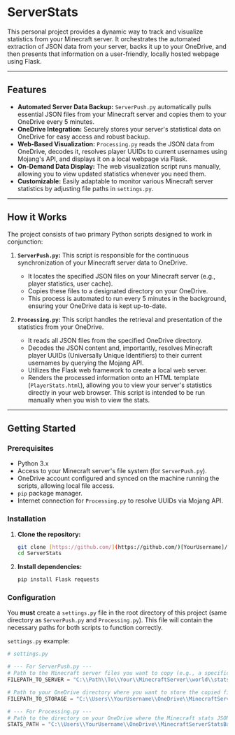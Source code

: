 # ServerStats

This personal project provides a dynamic way to track and visualize statistics from your Minecraft server. It orchestrates the automated extraction of JSON data from your server, backs it up to your OneDrive, and then presents that information on a user-friendly, locally hosted webpage using Flask.

---

## Features

* **Automated Server Data Backup:** `ServerPush.py` automatically pulls essential JSON files from your Minecraft server and copies them to your OneDrive every 5 minutes.
* **OneDrive Integration:** Securely stores your server's statistical data on OneDrive for easy access and robust backup.
* **Web-Based Visualization:** `Processing.py` reads the JSON data from OneDrive, decodes it, resolves player UUIDs to current usernames using Mojang's API, and displays it on a local webpage via Flask.
* **On-Demand Data Display:** The web visualization script runs manually, allowing you to view updated statistics whenever you need them.
* **Customizable:** Easily adaptable to monitor various Minecraft server statistics by adjusting file paths in `settings.py`.

---

## How it Works

The project consists of two primary Python scripts designed to work in conjunction:

1.  **`ServerPush.py`:**
    This script is responsible for the continuous synchronization of your Minecraft server data to OneDrive.
    * It locates the specified JSON files on your Minecraft server (e.g., player statistics, user cache).
    * Copies these files to a designated directory on your OneDrive.
    * This process is automated to run every 5 minutes in the background, ensuring your OneDrive data is kept up-to-date.

2.  **`Processing.py`:**
    This script handles the retrieval and presentation of the statistics from your OneDrive.
    * It reads all JSON files from the specified OneDrive directory.
    * Decodes the JSON content and, importantly, resolves Minecraft player UUIDs (Universally Unique Identifiers) to their current usernames by querying the Mojang API.
    * Utilizes the Flask web framework to create a local web server.
    * Renders the processed information onto an HTML template (`PlayerStats.html`), allowing you to view your server's statistics directly in your web browser. This script is intended to be run manually when you wish to view the stats.

---

## Getting Started

### Prerequisites

* Python 3.x
* Access to your Minecraft server's file system (for `ServerPush.py`).
* OneDrive account configured and synced on the machine running the scripts, allowing local file access.
* `pip` package manager.
* Internet connection for `Processing.py` to resolve UUIDs via Mojang API.

### Installation

1.  **Clone the repository:**
    ```bash
    git clone [https://github.com/](https://github.com/)[YourUsername]/ServerStats.git
    cd ServerStats
    ```

2.  **Install dependencies:**
    ```bash
    pip install Flask requests
    ```

### Configuration

You **must** create a `settings.py` file in the root directory of this project (same directory as `ServerPush.py` and `Processing.py`). This file will contain the necessary paths for both scripts to function correctly.

`settings.py` example:

```python
# settings.py

# --- For ServerPush.py ---
# Path to the Minecraft server files you want to copy (e.g., a specific stats file or a directory)
FILEPATH_TO_SERVER = "C:\\Path\\To\\Your\\MinecraftServer\\world\\stats" # Example: directory for all player stats JSONs

# Path to your OneDrive directory where you want to store the copied files
FILEPATH_TO_STORAGE = "C:\\Users\\YourUsername\\OneDrive\\MinecraftServerStatsBackup"

# --- For Processing.py ---
# Path to the directory on your OneDrive where the Minecraft stats JSONs are stored by ServerPush.py
STATS_PATH = "C:\\Users\\YourUsername\\OneDrive\\MinecraftServerStatsBackup"
